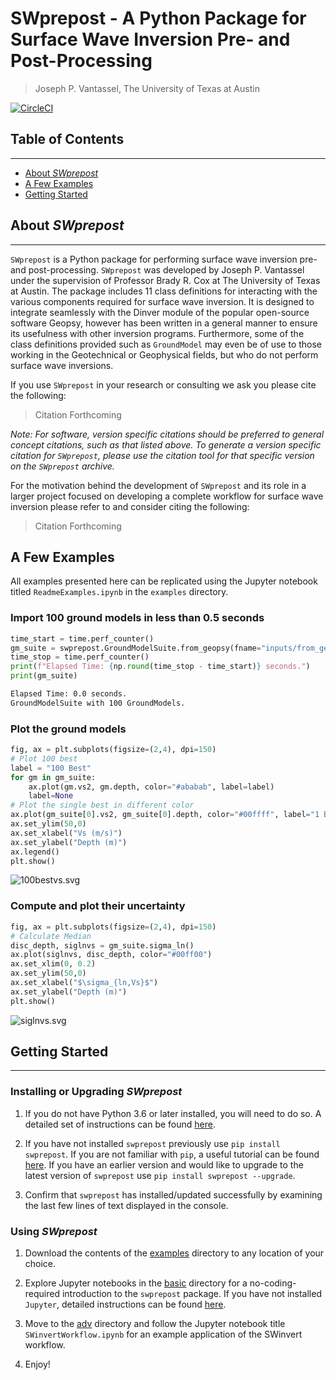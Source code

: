 # SWprepost - A Python Package for Surface Wave Inversion Pre- and Post-Processing

> Joseph P. Vantassel, The University of Texas at Austin

[![CircleCI](https://circleci.com/gh/jpvantassel/swprepost.svg?style=svg)](https://circleci.com/gh/jpvantassel/swprepost)

## Table of Contents

---

 - [About _SWprepost_](#About-SWprepost)
 - [A Few Examples](#A-Few-Examples)
 - [Getting Started](#Getting-Started)

## About _SWprepost_

---

`SWprepost` is a Python package for performing surface wave inversion pre- and
post-processing. `SWprepost` was developed by Joseph P. Vantassel under the
supervision of Professor Brady R. Cox at The University of Texas at Austin. The
package includes 11 class definitions for interacting with the various
components required for surface wave inversion. It is designed to integrate
seamlessly with the Dinver module of the popular open-source software Geopsy,
however has been written in a general manner to ensure its usefulness with other
inversion programs. Furthermore, some of the class definitions provided such as
`GroundModel` may even be of use to those working in the Geotechnical or
Geophysical fields, but who do not perform surface wave inversions.

If you use `SWprepost` in your research or consulting we ask you please cite the
following:

> Citation Forthcoming

_Note: For software, version specific citations should be preferred to general
concept citations, such as that listed above. To generate a version specific
citation for `SWprepost`, please use the citation tool for that specific version
on the `SWprepost` archive._

For the motivation behind the development of `SWprepost` and its role in a
larger project focused on developing a complete workflow for surface wave
inversion please refer to and consider citing the following:

> Citation Forthcoming

## A Few Examples

All examples presented here can be replicated using the Jupyter notebook titled
`ReadmeExamples.ipynb` in the `examples` directory.

### Import 100 ground models in less than 0.5 seconds

```Python
time_start = time.perf_counter()
gm_suite = swprepost.GroundModelSuite.from_geopsy(fname="inputs/from_geopsy_100gm.txt")
time_stop = time.perf_counter()
print(f"Elapsed Time: {np.round(time_stop - time_start)} seconds.")
print(gm_suite)
```

```Bash
Elapsed Time: 0.0 seconds.
GroundModelSuite with 100 GroundModels.
```

### Plot the ground models

```Python
fig, ax = plt.subplots(figsize=(2,4), dpi=150)
# Plot 100 best
label = "100 Best"
for gm in gm_suite:
    ax.plot(gm.vs2, gm.depth, color="#ababab", label=label)
    label=None
# Plot the single best in different color
ax.plot(gm_suite[0].vs2, gm_suite[0].depth, color="#00ffff", label="1 Best")
ax.set_ylim(50,0)
ax.set_xlabel("Vs (m/s)")
ax.set_ylabel("Depth (m)")
ax.legend()
plt.show()
```

![100bestvs.svg](figs/100bestvs.svg)

### Compute and plot their uncertainty

```Python
fig, ax = plt.subplots(figsize=(2,4), dpi=150)
# Calculate Median
disc_depth, siglnvs = gm_suite.sigma_ln()
ax.plot(siglnvs, disc_depth, color="#00ff00")
ax.set_xlim(0, 0.2)
ax.set_ylim(50,0)
ax.set_xlabel("$\sigma_{ln,Vs}$")
ax.set_ylabel("Depth (m)")
plt.show()
```

![siglnvs.svg](figs/siglnvs.svg)

## Getting Started

---

### Installing or Upgrading _SWprepost_

1.  If you do not have Python 3.6 or later installed, you will need to do
so. A detailed set of instructions can be found
[here](https://jpvantassel.github.io/python3-course/#/intro/installing_python).

2.  If you have not installed `swprepost` previously use
`pip install swprepost`. If you are not familiar with `pip`, a useful tutorial
can be found [here](https://jpvantassel.github.io/python3-course/#/intro/pip).
If you have an earlier version and would like to upgrade to the latest version
of `swprepost` use `pip install swprepost --upgrade`.

3.  Confirm that `swprepost` has installed/updated successfully by examining the
last few lines of text displayed in the console.

### Using _SWprepost_

1.  Download the contents of the [examples](https://github.com/jpvantassel/swprepost/tree/master/examples)
  directory to any location of your choice.

2.  Explore Jupyter notebooks in the
  [basic](https://github.com/jpvantassel/swprepost/tree/master/examples/basic)
  directory for a no-coding-required introduction to the `swprepost` package.
  If you have not installed `Jupyter`, detailed instructions can be found
  [here](https://jpvantassel.github.io/python3-course/#/intro/installing_jupyter).

3.  Move to the [adv](https://github.com/jpvantassel/swprepost/tree/master/examples/adv)
  directory and follow the Jupyter notebook title `SWinvertWorkflow.ipynb` for
  an example application of the SWinvert workflow.

4.  Enjoy!
